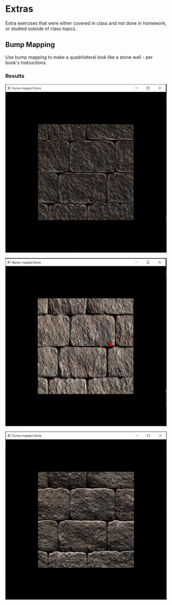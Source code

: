 # Extras

Extra exercises that were either covered in class and not done in homework, or studied outside of class topics.

## Bump Mapping

Use bump mapping to make a quadrilateral look like a stone wall - per book's instructions.

### Results

![Bump Mapping Stone Wall](/Extras/Bump-mapping/BumpStone1.JPG)

![Bump Mapping Stone Wall](/Extras/Bump-mapping/BumpStone2.JPG)

![Bump Mapping Stone Wall](/Extras/Bump-mapping/BumpStone3.JPG)
